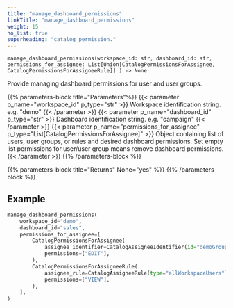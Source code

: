 ```yaml
---
title: "manage_dashboard_permissions"
linkTitle: "manage_dashboard_permissions"
weight: 15
no_list: true
superheading: "catalog_permission."
---
```




``manage_dashboard_permissions(workspace_id: str, dashboard_id: str, permissions_for_assignee: List[Union[CatalogPermissionsForAssignee, CatalogPermissionsForAssigneeRule]] ) -> None``

Provide managing dashboard permissions for user and user groups.

{{% parameters-block  title="Parameters"%}}
{{< parameter p_name="workspace_id" p_type="str" >}}
Workspace identification string. e.g. "demo"
{{< /parameter >}}
{{< parameter p_name="dashboard_id" p_type="str" >}}
Dashboard identification string. e.g. "campaign"
{{< /parameter >}}
{{< parameter p_name="permissions_for_assignee" p_type="List[CatalogPermissionsForAssignee]" >}}
Object containing list of users, user groups, or rules and desired dashboard permissions. Set empty list permissions for user/user group means remove dashboard permissions.
{{< /parameter >}}
{{% /parameters-block %}}

{{% parameters-block title="Returns" None="yes" %}}
{{% /parameters-block %}}

## Example

```python
manage_dashboard_permissions(
    workspace_id="demo",
    dashboard_id="sales",
    permissions_for_assignee=[
        CatalogPermissionsForAssignee(
            assignee_identifier=CatalogAssigneeIdentifier(id="demoGroup", type="userGroup"),
            permissions=["EDIT"],
        ),
        CatalogPermissionsForAssigneeRule(
            assignee_rule=CatalogAssigneeRule(type="allWorkspaceUsers"),
            permissions=["VIEW"],
        ),
    ],
)
```
